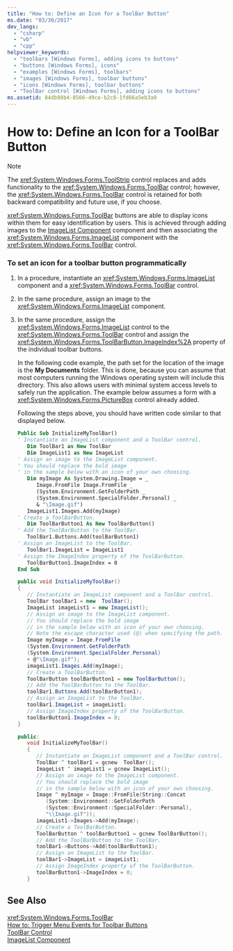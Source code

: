 ```yaml
---
title: "How to: Define an Icon for a ToolBar Button"
ms.date: "03/30/2017"
dev_langs: 
  - "csharp"
  - "vb"
  - "cpp"
helpviewer_keywords: 
  - "toolbars [Windows Forms], adding icons to buttons"
  - "buttons [Windows Forms], icons"
  - "examples [Windows Forms], toolbars"
  - "images [Windows Forms], toolbar buttons"
  - "icons [Windows Forms], toolbar buttons"
  - "ToolBar control [Windows Forms], adding icons to buttons"
ms.assetid: 84db98b4-8566-49ce-b2c8-1fd66a5eb3a0
---
```

# How to: Define an Icon for a ToolBar Button
> [!NOTE]
>  The <xref:System.Windows.Forms.ToolStrip> control replaces and adds functionality to the <xref:System.Windows.Forms.ToolBar> control; however, the <xref:System.Windows.Forms.ToolBar> control is retained for both backward compatibility and future use, if you choose.  
  
 <xref:System.Windows.Forms.ToolBar> buttons are able to display icons within them for easy identification by users. This is achieved through adding images to the [ImageList Component](../../../../docs/framework/winforms/controls/imagelist-component-windows-forms.md) component and then associating the <xref:System.Windows.Forms.ImageList> component with the <xref:System.Windows.Forms.ToolBar> control.  
  
### To set an icon for a toolbar button programmatically  
  
1. In a procedure, instantiate an <xref:System.Windows.Forms.ImageList> component and a <xref:System.Windows.Forms.ToolBar> control.  
  
2. In the same procedure, assign an image to the <xref:System.Windows.Forms.ImageList> component.  
  
3. In the same procedure, assign the <xref:System.Windows.Forms.ImageList> control to the <xref:System.Windows.Forms.ToolBar> control and assign the <xref:System.Windows.Forms.ToolBarButton.ImageIndex%2A> property of the individual toolbar buttons.  
  
    In the following code example, the path set for the location of the image is the **My Documents** folder. This is done, because you can assume that most computers running the Windows operating system will include this directory. This also allows users with minimal system access levels to safely run the application. The example below assumes a form with a <xref:System.Windows.Forms.PictureBox> control already added.  
  
    Following the steps above, you should have written code similar to that displayed below.  
  
   ```vb  
   Public Sub InitializeMyToolBar()  
   ' Instantiate an ImageList component and a ToolBar control.  
      Dim ToolBar1 as New ToolBar  
      Dim ImageList1 as New ImageList  
   ' Assign an image to the ImageList component.  
   ' You should replace the bold image  
   ' in the sample below with an icon of your own choosing.  
      Dim myImage As System.Drawing.Image = _   
         Image.FromFile Image.FromFile _  
         (System.Environment.GetFolderPath _  
         (System.Environment.SpecialFolder.Personal) _  
         & "\Image.gif")  
      ImageList1.Images.Add(myImage)  
   ' Create a ToolBarButton.  
      Dim ToolBarButton1 As New ToolBarButton()  
   ' Add the ToolBarButton to the ToolBar.  
      ToolBar1.Buttons.Add(toolBarButton1)  
   ' Assign an ImageList to the ToolBar.  
      ToolBar1.ImageList = ImageList1  
   ' Assign the ImageIndex property of the ToolBarButton.  
      ToolBarButton1.ImageIndex = 0  
   End Sub  
   ```  
  
   ```csharp  
   public void InitializeMyToolBar()  
   {  
      // Instantiate an ImageList component and a ToolBar control.  
      ToolBar toolBar1 = new  ToolBar();   
      ImageList imageList1 = new ImageList();  
      // Assign an image to the ImageList component.  
      // You should replace the bold image   
      // in the sample below with an icon of your own choosing.  
      // Note the escape character used (@) when specifying the path.  
      Image myImage = Image.FromFile  
      (System.Environment.GetFolderPath  
      (System.Environment.SpecialFolder.Personal)  
      + @"\Image.gif");  
      imageList1.Images.Add(myImage);  
      // Create a ToolBarButton.  
      ToolBarButton toolBarButton1 = new ToolBarButton();  
      // Add the ToolBarButton to the ToolBar.  
      toolBar1.Buttons.Add(toolBarButton1);  
      // Assign an ImageList to the ToolBar.  
      toolBar1.ImageList = imageList1;  
      // Assign ImageIndex property of the ToolBarButton.  
      toolBarButton1.ImageIndex = 0;  
   }  
   ```  
  
   ```cpp  
   public:  
      void InitializeMyToolBar()  
      {  
         // Instantiate an ImageList component and a ToolBar control.  
         ToolBar ^ toolBar1 = gcnew  ToolBar();   
         ImageList ^ imageList1 = gcnew ImageList();  
         // Assign an image to the ImageList component.  
         // You should replace the bold image   
         // in the sample below with an icon of your own choosing.  
         Image ^ myImage = Image::FromFile(String::Concat  
            (System::Environment::GetFolderPath  
            (System::Environment::SpecialFolder::Personal),  
            "\\Image.gif"));  
         imageList1->Images->Add(myImage);  
         // Create a ToolBarButton.  
         ToolBarButton ^ toolBarButton1 = gcnew ToolBarButton();  
         // Add the ToolBarButton to the ToolBar.  
         toolBar1->Buttons->Add(toolBarButton1);  
         // Assign an ImageList to the ToolBar.  
         toolBar1->ImageList = imageList1;  
         // Assign ImageIndex property of the ToolBarButton.  
         toolBarButton1->ImageIndex = 0;  
      }  
   ```  
  
## See Also  
 <xref:System.Windows.Forms.ToolBar>  
 [How to: Trigger Menu Events for Toolbar Buttons](../../../../docs/framework/winforms/controls/how-to-trigger-menu-events-for-toolbar-buttons.md)  
 [ToolBar Control](../../../../docs/framework/winforms/controls/toolbar-control-windows-forms.md)  
 [ImageList Component](../../../../docs/framework/winforms/controls/imagelist-component-windows-forms.md)
